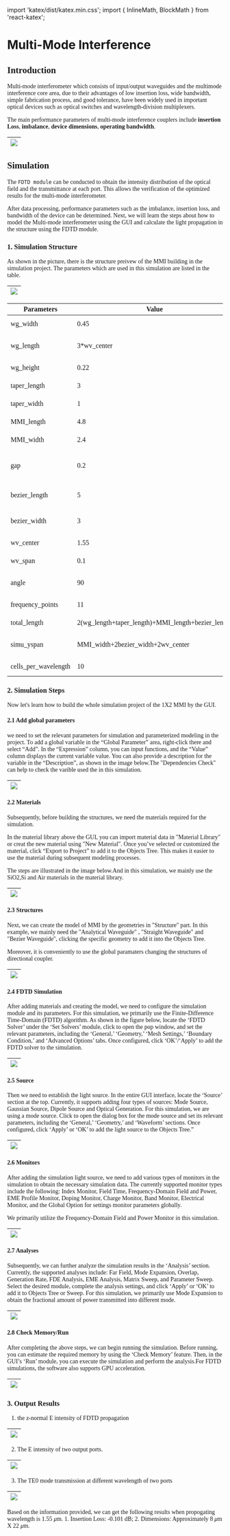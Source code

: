 import 'katex/dist/katex.min.css';
import { InlineMath, BlockMath } from 'react-katex';

# Multi-Mode Interference

<font face = "Calibri">

## Introduction

<div class="text-justify">

Multi-mode interferometer which consists of input/output waveguides and the multimode interference core area, due to their advantages of low insertion loss, wide bandwidth, simple fabrication process, and good tolerance, have been widely used in important optical devices such as optical switches and wavelength-division multiplexers.

The main performance parameters of multi-mode interference couplers include **insertion Loss**, **imbalance**, **device dimensions**, **operating bandwidth**.

</div>

| ![](../../../../../static/img/example/MMI_GUI/MMIintro.png) |
 ------------------------------------------------------------ |

## Simulation

<div class="text-justify">

The `FDTD module` can be conducted to obtain the intensity distribution of the optical field and the transmittance at each port. This allows the verification of the optimized results for the multi-mode interferometer.

After data processing, performance parameters such as the imbalance, insertion loss, and bandwidth of the device can be determined. Next, we will learn the steps about how to model the Multi-mode interferometer using the GUI and calculate the light propagation in the structure using the FDTD module.

</div>

###  1. Simulation Structure

<div class="text-justify">

As shown in the picture, there is the structure preivew of the MMI building in the simulation project. The parameters which are used in this simulation are listed in the table.

</div>

| ![](../../../../../static/img/example/MMI_GUI/MMIstru.png) |
 ------------------------------------------------------------|

| Parameters | Value | Unit | Description |
|------------|-------|------|-------------|
| wg_width       | 0.45 | *μ*m   | width of waveguide |
| wg_length       | 3*wv_center   | *μ*m   | length of input/output waveguides |
| wg_height | 0.22     | *μ*m | height of waveguide |
| taper_length        | 3  | *μ*m   | length of taper |
| taper_width        | 1  | *μ*m   |width of taper |
| MMI_length       | 4.8   | *μ*m   | length of MMI core |
| MMI_width    | 2.4     | *μ*m   | width of MMI core |
| gap     | 0.2  | *μ*m   | gap between output tapers |
| bezier_length|5    |*μ*m    | length of bezier waveguide |
| bezier_width  | 3     | *μ*m   |width of bezier waveguide|
| wv_center  | 1.55     | *μ*m   | wavelength center |
| wv_span        | 0.1     | *μ*m    | wavelength span |
| angle        | 90    | degree    | tilt angle of waveguide sidewall |
| frequency_points        | 11     | -    | frequency points |
| total_length        | 2(wg_length+taper_length)+MMI_length+bezier_length     | *μ*m   | length of MMI |
| simu_yspan        | MMI_width+2bezier_width+2wv_center   | *μ*m    | the y span of simulation |
| cells_per_wavelength        | 10     | -    | cells per wavelength |



### 2. Simulation Steps


<div class="text-justify">


Now let's learn how to build the whole simulation project of the 1X2 MMI by the GUI.

</div>

#### 2.1 Add global parameters

<div class="text-justify">


we need to set the relevant parameters for simulation and parameterized modeling in the project. To add a global variable in the “Global Parameter” area, right-click there and select “Add”. In the “Expression” column, you can input functions, and the “Value” column displays the current variable value. You can also provide a description for the variable in the “Description”, as shown in the image below.The "Dependencies Check" can help to check the varible used the in this simulation.

| ![](../../../../../static/img/example/MMI_GUI/globalpara.png) |
 ------------------------------------------------------------|

</div>


#### 2.2 Materials

<div class="text-justify">

Subsequently, before building the structures, we need the materials required for the simulation.

In the material library above the GUI, you can import material data in "Material Library" or creat the  new material using "New Material". Once you’ve selected or customized the material, click “Export to Project” to add it to the Objects Tree. This makes it easier to use the material during subsequent modeling processes.

The steps are illustrated in the image below.And in this simulation, we mainly use the SiO2,Si and Air materials in the material library.

</div>

| ![](../../../../../static/img/example/MMI_GUI/material.png) |
 ------------------------------------------------------------ |

#### 2.3 Structures

<div class="text-justify">

Next, we can create the model of MMI by the geometries in "Structure" part. In this example, we mainly need the "Analytical Waveguide" , "Straight Waveguide" and "Bezier Waveguide", clicking the specific geometry to add it into the Objects Tree.

Moreover, it is conveniently to use the global paramaters  changing the structures of directional coupler.

</div>

| ![](../../../../../static/img/example/MMI_GUI/structure.png) |
 ------------------------------------------------------------ |

#### 2.4 FDTD Simulation

After adding materials and creating the model, we need to configure the simulation module and its parameters. For this simulation, we primarily use the Finite-Difference Time-Domain (FDTD) algorithm. As shown in the figure below, locate the ‘FDTD Solver’ under the ‘Set Solvers’ module, click to open the pop window, and set the relevant parameters, including the ‘General,’ ‘Geometry,’ ‘Mesh Settings,’ ‘Boundary Condition,’ and ‘Advanced Options’ tabs. Once configured, click ‘OK’/‘Apply’ to add the FDTD solver to the simulation.


| ![](../../../../../static/img/example/MMI_GUI/FDTD.png) |
 ------------------------------------------------------------ |

#### 2.5 Source

<div class="text-justify">


Then we need to establish the light source. In the entire GUI interface, locate the ‘Source’ section at the top. Currently, it supports adding four types of sources: Mode Source, Gaussian Source, Dipole Source and Optical Generation. For this simulation, we are using a mode source. Click to open the dialog box for the mode source and set its relevant parameters, including the ‘General,’ ‘Geometry,’ and ‘Waveform’ sections. Once configured, click ‘Apply’ or ‘OK’ to add the light source to the Objects Tree.”

| ![](../../../../../static/img/example/MMI_GUI/modesource.png) |
 ------------------------------------------------------------ |

</div>


#### 2.6 Monitors

<div class="text-justify">

After adding the simulation light source, we need to add various types of monitors in the simulation to obtain the necessary simulation data. The currently supported monitor types include the following: Index Monitor, Field Time, Frequency-Domain Field and Power, EME Profile Monitor, Doping Monitor, Charge Monitor, Band Monitor, Electrical Monitor, and the Global Option for settings monitor parameters globally.

We primarily utilize the Frequency-Domain Field and Power Monitor in this simulation.

</div>

| ![](../../../../../static/img/example/MMI_GUI/monitor.png) |
 ------------------------------------------------------------ |

#### 2.7 Analyses

Subsequently, we can further analyze the simulation results in the ‘Analysis’ section. Currently, the supported analyses include: Far Field, Mode Expansion, Overlap, Generation Rate, FDE Analysis, EME Analysis, Matrix Sweep, and Parameter Sweep. Select the desired module, complete the analysis settings, and click  ‘Apply’ or ‘OK’ to add  it to Objects Tree or Sweep. For this simulation, we primarily use Mode Expansion to obtain the fractional amount of power transmitted into different mode.

| ![](../../../../../static/img/example/MMI_GUI/modeexpansion.png) |
 ------------------------------------------------------------ |

#### 2.8 Check Memory/Run

After completing the above steps, we can begin running the simulation. Before running, you can estimate the required memory by using the ‘Check Memory’ feature. Then, in the GUI’s ‘Run’ module, you can execute the simulation and perform the analysis.For FDTD simulations, the software also supports GPU acceleration.

| ![](../../../../../static/img/example/MMI_GUI/run.png) |
 ------------------------------------------------------------ |

### 3. Output Results

<div class="text-justify">

1. the z-normal E intensity of FDTD propagation

| ![](../../../../../static/img/example/MMI_GUI/znormal.png) |
| :----------------------------------------------------------: |

2. The E intensity of two output ports.

| ![](../../../../../static/img/example/MMI_GUI/Eports.png) |
| :----------------------------------------------------------: |

3. The TE0 mode transmission at different wavelength of two ports

| ![](../../../../../static/img/example/MMI_GUI/trans.png) |
| :----------------------------------------------------------: |

</div>

<div class="text-justify">

Based on the information provided, we can get the following results when propogating wavelength is 1.55 *μ*m. 1. Insertion Loss: -0.101 dB; 2. Dimensions: Approximately 8 *μ*m X 22 *μ*m.

</div>




</font>